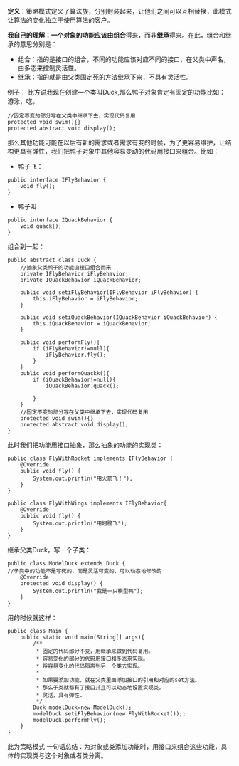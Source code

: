 **定义**：策略模式定义了算法族，分别封装起来，让他们之间可以互相替换，此模式让算法的变化独立于使用算法的客户。

**我自己的理解：**一个对象的功能应该由**组合**得来，而非**继承**得来。在此，组合和继承的意思分别是：
* 组合：指的是接口的组合，不同的功能应该对应不同的接口，在父类中声名，由多态来控制灵活性。
* 继承：指的就是由父类固定死的方法继承下来，不具有灵活性。

例子：
比方说我现在创建一个类叫Duck,那么鸭子对象肯定有固定的功能比如：游泳，吃。
```
//固定不变的部分写在父类中继承下去，实现代码复用
protected void swim(){}
protected abstract void display();
```
那么其他功能可能在以后有新的需求或者需求有变的时候，为了更容易维护，让结构更具有弹性，我们把鸭子对象中其他容易变动的代码用接口来组合。比如：
* 鸭子飞：
```
public interface IFlyBehavior {
    void fly();
}
```
* 鸭子叫
```
public interface IQuackBehavior {
    void quack();
}
```

组合到一起：
```
public abstract class Duck {
    //抽象父类鸭子的功能由接口组合而来
    private IFlyBehavior iFlyBehavior;
    private IQuackBehavior iQuackBehavior;

    public void setiFlyBehavior(IFlyBehavior iFlyBehavior) {
        this.iFlyBehavior = iFlyBehavior;
    }

    public void setiQuackBehavior(IQuackBehavior iQuackBehavior) {
        this.iQuackBehavior = iQuackBehavior;
    }

    public void performFly(){
        if (iFlyBehavior!=null){
            iFlyBehavior.fly();
        }
    }
    public void performQuackk(){
        if (iQuackBehavior!=null){
            iQuackBehavior.quack();

        }
    }
    //固定不变的部分写在父类中继承下去，实现代码复用
    protected void swim(){}
    protected abstract void display();
}
```

此时我们把功能用接口抽象，那么抽象的功能的实现类：
```
public class FlyWithRocket implements IFlyBehavior {
    @Override
    public void fly() {
        System.out.println("用火箭飞！");
    }
}
```
```
public class FlyWithWings implements IFlyBehavior{
    @Override
    public void fly() {
        System.out.println("用翅膀飞");
    }
}
```
继承父类Duck，写一个子类：
```
public class ModelDuck extends Duck {
//子类中的功能不是写死的，而是灵活可变的，可以动态地修改的
    @Override
    protected void display() {
        System.out.println("我是一只模型鸭");
    }
}
```
用的时候就这样：
```
public class Main {
    public static void main(String[] args){
        /**
         * 固定的代码部分不变，用继承来做到代码复用。
         * 容易变化的部分的代码用接口和多态来实现。
         * 将容易变化的代码隔离到另一个类去实现。
         *
         * 如果要添加功能，就在父类里面添加接口的引用和对应的set方法。
         * 那么子类就都有了接口并且可以动态地设置实现类。
         * 灵活，具有弹性.
         */
        Duck modelDuck=new ModelDuck();
        modelDuck.setiFlyBehavior(new FlyWithRocket());;
        modelDuck.performFly();
    }
}
```
此为策略模式
一句话总结：为对象或类添加功能时，用接口来组合这些功能，具体的实现类与这个对象或者类分离。

